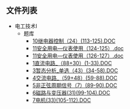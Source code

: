 

## 文件列表

- 电工技术I
    - 题库
        - [10继电器控制（24）(113-125).DOC](https://github.com/Nagi-ovo/BJUT-AI/raw/master/./%E7%94%B5%E5%B7%A5%E6%8A%80%E6%9C%AFI%5C%E9%A2%98%E5%BA%93/10%E7%BB%A7%E7%94%B5%E5%99%A8%E6%8E%A7%E5%88%B6%EF%BC%8824%EF%BC%89%28113-125%29.DOC)
        - [11安全用电—仪表使用（124-125）.doc](https://github.com/Nagi-ovo/BJUT-AI/raw/master/./%E7%94%B5%E5%B7%A5%E6%8A%80%E6%9C%AFI%5C%E9%A2%98%E5%BA%93/11%E5%AE%89%E5%85%A8%E7%94%A8%E7%94%B5%E2%80%94%E4%BB%AA%E8%A1%A8%E4%BD%BF%E7%94%A8%EF%BC%88124-125%EF%BC%89.doc)
        - [11安全用电—仪表使用（126-127）.doc](https://github.com/Nagi-ovo/BJUT-AI/raw/master/./%E7%94%B5%E5%B7%A5%E6%8A%80%E6%9C%AFI%5C%E9%A2%98%E5%BA%93/11%E5%AE%89%E5%85%A8%E7%94%A8%E7%94%B5%E2%80%94%E4%BB%AA%E8%A1%A8%E4%BD%BF%E7%94%A8%EF%BC%88126-127%EF%BC%89.doc)
        - [1直流电路_（88+30）(1-33).DOC](https://github.com/Nagi-ovo/BJUT-AI/raw/master/./%E7%94%B5%E5%B7%A5%E6%8A%80%E6%9C%AFI%5C%E9%A2%98%E5%BA%93/1%E7%9B%B4%E6%B5%81%E7%94%B5%E8%B7%AF_%EF%BC%8888%2B30%EF%BC%89%281-33%29.DOC)
        - [3暂态分析_单选（43）(34-58).DOC](https://github.com/Nagi-ovo/BJUT-AI/raw/master/./%E7%94%B5%E5%B7%A5%E6%8A%80%E6%9C%AFI%5C%E9%A2%98%E5%BA%93/3%E6%9A%82%E6%80%81%E5%88%86%E6%9E%90_%E5%8D%95%E9%80%89%EF%BC%8843%EF%BC%89%2834-58%29.DOC)
        - [4交流电路_（59+48）(59-88).DOC](https://github.com/Nagi-ovo/BJUT-AI/raw/master/./%E7%94%B5%E5%B7%A5%E6%8A%80%E6%9C%AFI%5C%E9%A2%98%E5%BA%93/4%E4%BA%A4%E6%B5%81%E7%94%B5%E8%B7%AF_%EF%BC%8859%2B48%EF%BC%89%2859-88%29.DOC)
        - [5非正弦周期信号（7）(89-90).DOC](https://github.com/Nagi-ovo/BJUT-AI/raw/master/./%E7%94%B5%E5%B7%A5%E6%8A%80%E6%9C%AFI%5C%E9%A2%98%E5%BA%93/5%E9%9D%9E%E6%AD%A3%E5%BC%A6%E5%91%A8%E6%9C%9F%E4%BF%A1%E5%8F%B7%EF%BC%887%EF%BC%89%2889-90%29.DOC)
        - [6磁路与变压器(31)(99-104).DOC](https://github.com/Nagi-ovo/BJUT-AI/raw/master/./%E7%94%B5%E5%B7%A5%E6%8A%80%E6%9C%AFI%5C%E9%A2%98%E5%BA%93/6%E7%A3%81%E8%B7%AF%E4%B8%8E%E5%8F%98%E5%8E%8B%E5%99%A8%2831%29%2899-104%29.DOC)
        - [7电机(33)(105-112).DOC](https://github.com/Nagi-ovo/BJUT-AI/raw/master/./%E7%94%B5%E5%B7%A5%E6%8A%80%E6%9C%AFI%5C%E9%A2%98%E5%BA%93/7%E7%94%B5%E6%9C%BA%2833%29%28105-112%29.DOC)
